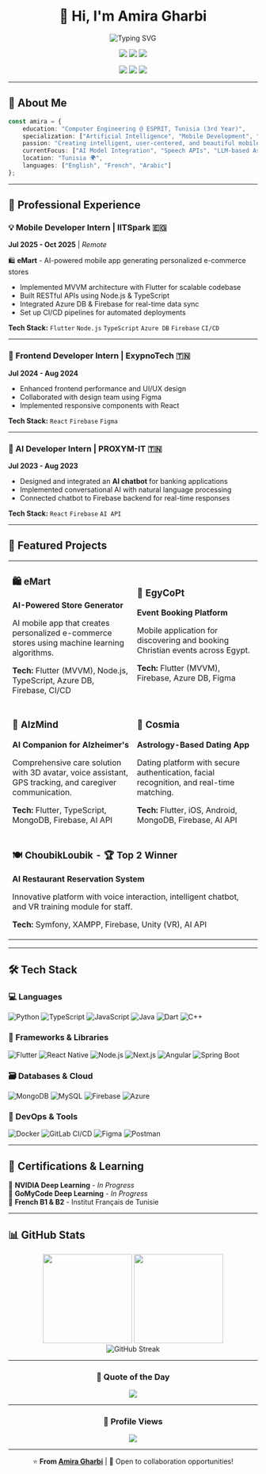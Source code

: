 <div align="center">

# 👋 Hi, I'm Amira Gharbi

<img src="https://readme-typing-svg.herokuapp.com?font=Fira+Code&weight=600&size=28&pause=1000&color=00D9FF&center=true&vCenter=true&width=600&lines=AI+Enthusiast;Full-Stack+%26+Mobile+Developer;Building+Intelligent+Applications" alt="Typing SVG" />

<p align="center">
  <img src="https://img.shields.io/badge/Focus-AI%20%26%20Mobile%20Development-00D9FF?style=for-the-badge" />
  <img src="https://img.shields.io/badge/Based%20in-Tunisia%20🇹🇳-success?style=for-the-badge" />
  <img src="https://img.shields.io/badge/Languages-EN%20|%20FR%20|%20AR-blue?style=for-the-badge" />
</p>

<p align="center">
  <a href="mailto:amira.gharbi@esprit.tn"><img src="https://img.shields.io/badge/Email-D14836?style=for-the-badge&logo=gmail&logoColor=white" /></a>
  <a href="https://linkedin.com/in/amira-gharbi"><img src="https://img.shields.io/badge/LinkedIn-0077B5?style=for-the-badge&logo=linkedin&logoColor=white" /></a>
  <a href="https://github.com/amiragharb"><img src="https://img.shields.io/badge/GitHub-000?style=for-the-badge&logo=github&logoColor=white" /></a>
</p>

</div>

---

## 🚀 About Me

```typescript
const amira = {
    education: "Computer Engineering @ ESPRIT, Tunisia (3rd Year)",
    specialization: ["Artificial Intelligence", "Mobile Development", "LLMs"],
    passion: "Creating intelligent, user-centered, and beautiful mobile apps",
    currentFocus: ["AI Model Integration", "Speech APIs", "LLM-based Assistants"],
    location: "Tunisia 🌍",
    languages: ["English", "French", "Arabic"]
};
```

---

## 💼 Professional Experience

### 💡 Mobile Developer Intern | **IITSpark** 🇪🇬
**Jul 2025 - Oct 2025** | *Remote*

🛍️ **eMart** - AI-powered mobile app generating personalized e-commerce stores
- Implemented MVVM architecture with Flutter for scalable codebase
- Built RESTful APIs using Node.js & TypeScript
- Integrated Azure DB & Firebase for real-time data sync
- Set up CI/CD pipelines for automated deployments

**Tech Stack:** `Flutter` `Node.js` `TypeScript` `Azure DB` `Firebase` `CI/CD`

---

### 🎨 Frontend Developer Intern | **ExypnoTech** 🇹🇳
**Jul 2024 - Aug 2024**

- Enhanced frontend performance and UI/UX design
- Collaborated with design team using Figma
- Implemented responsive components with React

**Tech Stack:** `React` `Firebase` `Figma`

---

### 🤖 AI Developer Intern | **PROXYM-IT** 🇹🇳
**Jul 2023 - Aug 2023**

- Designed and integrated an **AI chatbot** for banking applications
- Implemented conversational AI with natural language processing
- Connected chatbot to Firebase backend for real-time responses

**Tech Stack:** `React` `Firebase` `AI API`

---

## 🧠 Featured Projects

<table>
<tr>
<td width="50%">

### 🛍️ eMart
**AI-Powered Store Generator**

AI mobile app that creates personalized e-commerce stores using machine learning algorithms.

**Tech:** Flutter (MVVM), Node.js, TypeScript, Azure DB, Firebase, CI/CD

</td>
<td width="50%">

### 🎫 EgyCoPt
**Event Booking Platform**

Mobile application for discovering and booking Christian events across Egypt.

**Tech:** Flutter (MVVM), Firebase, Azure DB, Figma

</td>
</tr>
<tr>
<td width="50%">

### 🧩 AlzMind
**AI Companion for Alzheimer's**

Comprehensive care solution with 3D avatar, voice assistant, GPS tracking, and caregiver communication.

**Tech:** Flutter, TypeScript, MongoDB, Firebase, AI API

</td>
<td width="50%">

### 💞 Cosmia
**Astrology-Based Dating App**

Dating platform with secure authentication, facial recognition, and real-time matching.

**Tech:** Flutter, iOS, Android, MongoDB, Firebase, AI API

</td>
</tr>
<tr>
<td colspan="2">

### 🍽️ ChoubikLoubik - **🏆 Top 2 Winner**
**AI Restaurant Reservation System**

Innovative platform with voice interaction, intelligent chatbot, and VR training module for staff.

**Tech:** Symfony, XAMPP, Firebase, Unity (VR), AI API

</td>
</tr>
</table>

---

## 🛠️ Tech Stack

### 💻 Languages
![Python](https://img.shields.io/badge/-Python-3776AB?style=for-the-badge&logo=python&logoColor=white)
![TypeScript](https://img.shields.io/badge/-TypeScript-3178C6?style=for-the-badge&logo=typescript&logoColor=white)
![JavaScript](https://img.shields.io/badge/-JavaScript-F7DF1E?style=for-the-badge&logo=javascript&logoColor=black)
![Java](https://img.shields.io/badge/-Java-ED8B00?style=for-the-badge&logo=openjdk&logoColor=white)
![Dart](https://img.shields.io/badge/-Dart-0175C2?style=for-the-badge&logo=dart&logoColor=white)
![C++](https://img.shields.io/badge/-C++-00599C?style=for-the-badge&logo=cplusplus&logoColor=white)

### 🧩 Frameworks & Libraries
![Flutter](https://img.shields.io/badge/-Flutter-02569B?style=for-the-badge&logo=flutter&logoColor=white)
![React Native](https://img.shields.io/badge/-React%20Native-61DAFB?style=for-the-badge&logo=react&logoColor=black)
![Node.js](https://img.shields.io/badge/-Node.js-339933?style=for-the-badge&logo=node.js&logoColor=white)
![Next.js](https://img.shields.io/badge/-Next.js-000000?style=for-the-badge&logo=next.js&logoColor=white)
![Angular](https://img.shields.io/badge/-Angular-DD0031?style=for-the-badge&logo=angular&logoColor=white)
![Spring Boot](https://img.shields.io/badge/-Spring%20Boot-6DB33F?style=for-the-badge&logo=springboot&logoColor=white)

### 🗃️ Databases & Cloud
![MongoDB](https://img.shields.io/badge/-MongoDB-47A248?style=for-the-badge&logo=mongodb&logoColor=white)
![MySQL](https://img.shields.io/badge/-MySQL-4479A1?style=for-the-badge&logo=mysql&logoColor=white)
![Firebase](https://img.shields.io/badge/-Firebase-FFCA28?style=for-the-badge&logo=firebase&logoColor=black)
![Azure](https://img.shields.io/badge/-Azure-0078D4?style=for-the-badge&logo=microsoftazure&logoColor=white)

### 🧰 DevOps & Tools
![Docker](https://img.shields.io/badge/-Docker-2496ED?style=for-the-badge&logo=docker&logoColor=white)
![GitLab CI/CD](https://img.shields.io/badge/-GitLab%20CI%2FCD-FC6D26?style=for-the-badge&logo=gitlab&logoColor=white)
![Figma](https://img.shields.io/badge/-Figma-F24E1E?style=for-the-badge&logo=figma&logoColor=white)
![Postman](https://img.shields.io/badge/-Postman-FF6C37?style=for-the-badge&logo=postman&logoColor=white)

---

## 📜 Certifications & Learning

🏅 **NVIDIA Deep Learning** - *In Progress*  
🏅 **GoMyCode Deep Learning** - *In Progress*  
🏅 **French B1 & B2** - Institut Français de Tunisie

---

## 📊 GitHub Stats

<div align="center">
  <img height="180em" src="https://github-readme-stats.vercel.app/api?username=amiragharb&show_icons=true&theme=tokyonight&include_all_commits=true&count_private=true"/>
  <img height="180em" src="https://github-readme-stats.vercel.app/api/top-langs/?username=amiragharb&layout=compact&langs_count=8&theme=tokyonight"/>
</div>

<div align="center">
  <img src="https://github-readme-streak-stats.herokuapp.com/?user=amiragharb&theme=tokyonight" alt="GitHub Streak" />
</div>

---

<div align="center">

### 💭 Quote of the Day
![](https://quotes-github-readme.vercel.app/api?type=horizontal&theme=tokyonight)

---

### 👀 Profile Views
![](https://komarev.com/ghpvc/?username=amiragharb&color=00D9FF&style=for-the-badge)

---

⭐️ **From [Amira Gharbi](https://github.com/amiragharb)** | 💌 Open to collaboration opportunities!

</div>
